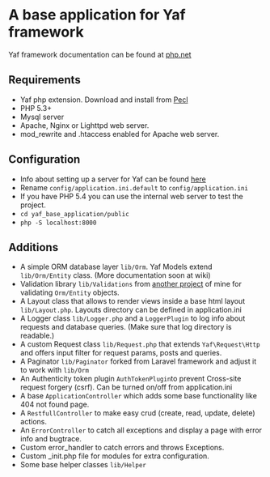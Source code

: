 # A base application for Yaf framework

Yaf framework documentation can be found at [php.net](http://www.php.net/manual/en/book.yaf.php)

## Requirements

* Yaf php extension. Download and install from [Pecl](http://pecl.php.net/package/yaf)
* PHP 5.3+
* Mysql server
* Apache, Nginx or Lighttpd web server.
* mod_rewrite and .htaccess enabled for Apache web server.

## Configuration

* Info about setting up a server for Yaf can be found [here](http://www.php.net/manual/en/yaf.examples.php)
* Rename `config/application.ini.default` to `config/application.ini`
* If you have PHP 5.4 you can use the internal web server to test the project.
 * `cd yaf_base_application/public`
 * `php -S localhost:8000`
 
## Additions

* A simple ORM database layer `lib/Orm`. Yaf Models extend `lib/Orm/Entity` class. (More documentation soon at wiki)
* Validation library `lib/Validations` from [another project](https://github.com/akDeveloper/Lycan) of mine for validating `Orm/Entity` objects.
* A Layout class that allows to render views inside a base html layout `lib/Layout.php`. Layouts directory can be defined in application.ini
* A Logger class `lib/Logger.php` and a `LoggerPlugin` to log info about requests and database queries. (Make sure that log directory is readable.)
* A custom Request class `lib/Request.php` that extends `Yaf\Request\Http` and offers input filter for request params, posts and queries.
* A Paginator `lib/Paginator` forked from Laravel framework and adjust it to work with `lib/Orm`
* An Authenticity token plugin `AuthTokenPlugin`to prevent Cross-site request forgery (csrf). Can be turned on/off from application.ini
* A base `ApplicationController` which adds some base functionality like 404 not found page.
* A `RestfullController` to make easy crud (create, read, update, delete) actions.
* An `ErrorController` to catch all exceptions and display a page with error info and bugtrace.
* Custom error_handler to catch errors and throws Exceptions.
* Custom _init.php file for modules for extra configuration.
* Some base helper classes `lib/Helper`
